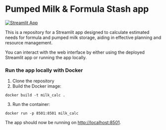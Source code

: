 # Pumped Milk & Formula Stash app

[![Streamlit App](https://static.streamlit.io/badges/streamlit_badge_black_white.svg)](https://milk-formula-stash-app.streamlit.app)

This is a repository for a Streamlit app designed to calculate estimated needs for formula and pumped milk storage,
aiding in effective planning and resource management.

You can interact with the web interface by either using the deployed Streamlit app or running the app locally.

### Run the app locally with Docker

1. Clone the repository
2. Build the Docker image:

`docker build -t milk_calc .`

3. Run the container:

`docker run -p 8501:8501 milk_calc`

The app should now be running on [http://localhost:8501](http://localhost:8501).